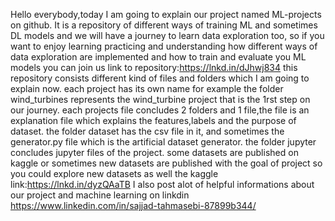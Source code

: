 Hello everybody,today I am going to explain our project named ML-projects on github.
It is a repository of different ways of training ML and sometimes DL models and we will have a journey to learn data exploration too, so if you want to enjoy learning practicing and understanding how different ways of data exploration are implemented and how to train and evaluate you ML models you can join us 
link to repository:https://lnkd.in/dJhwj834
this repository consists different kind of files and folders which I am going to explain now.
each project has its own name for example the folder wind_turbines represents the wind_turbine project that is the 1rst step on our journey.
each projects file concludes 2 folders and 1 file,the file is an explanation file which explains the features,labels and the purpose of dataset.
the folder dataset has the csv file in it, and sometimes the generator.py file which is the artificial dataset generator.
the folder jupyter concludes jupyter files of the project.
some datasets are published on kaggle or sometimes new datasets are published with the goal of project so you could explore new datasets as well
the kaggle link:https://lnkd.in/dyzQAaTB
I also post alot of helpful informations about our project and machine learning on linkdin
https://www.linkedin.com/in/sajjad-tahmasebi-87899b344/